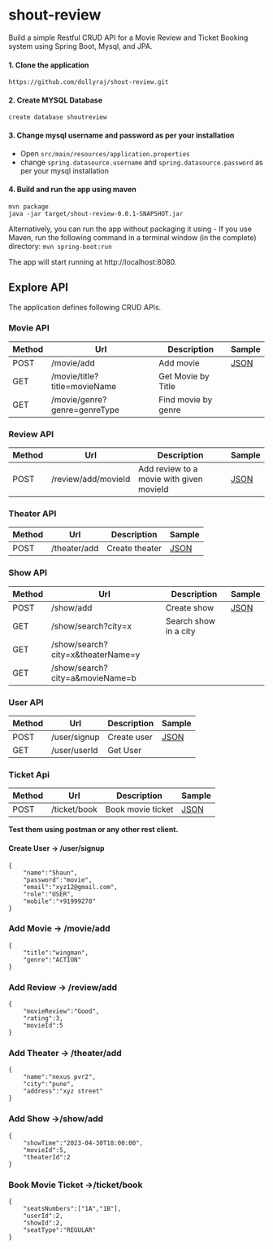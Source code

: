 # shout-review
Build a simple Restful CRUD API for a Movie Review and Ticket Booking system using Spring Boot, Mysql, and JPA.

#### 1.  Clone the application
`https://github.com/dollyraj/shout-review.git`

#### 2.  Create MYSQL Database
    create database shoutreview

#### 3.  Change mysql username and password as per your installation
* Open   `src/main/resources/application.properties` 
* change `spring.datasource.username` and `spring.datasource.password` as per your mysql installation

#### 4. Build and run the app using maven
```
mvn package 
java -jar target/shout-review-0.0.1-SNAPSHOT.jar
```

Alternatively, you can run the app without packaging it using -
If you use Maven, run the following command in a terminal window (in the complete) directory:
`mvn spring-boot:run`

The app will start running at http://localhost:8080.
## Explore API
The application defines following CRUD APIs.

### Movie API

|Method|Url|Description|Sample|
|----|---|-----------|------|
|POST|/movie/add|Add movie|[JSON](https://github.com/dollyraj/shout-review#add-movie---movieadd)|
|GET|/movie/title?title=movieName|Get Movie by Title|
|GET|/movie/genre?genre=genreType|Find movie by genre|


### Review API

|Method|Url|Description|Sample|
|----|---|-----------|------|
|POST|/review/add/movieId|Add review to a movie with given movieId|[JSON](https://github.com/dollyraj/shout-review#review-api)|

### Theater API

|Method|Url|Description|Sample|
|----|---|-----------|-------|
|POST|/theater/add|Create theater|[JSON](https://github.com/dollyraj/shout-review#theater-api)|

### Show API

|Method|Url|Description|Sample|
|----|---|-----------|--------|
|POST|/show/add|Create  show|[JSON](https://github.com/dollyraj/shout-review#show-api)|
|GET|/show/search?city=x|Search show in a city|
|GET|/show/search?city=x&theaterName=y|
|GET|/show/search?city=a&movieName=b|

### User API

|Method|Url|Description|Sample|
|----|---|-----------|-------|
|POST|/user/signup|Create  user|[JSON](https://github.com/dollyraj/shout-review#create-user---usersignup)|
|GET|/user/userId|Get User|


### Ticket Api
|Method|Url|Description|Sample|
|----|---|-----------|------|
|POST|/ticket/book|Book movie ticket|[JSON](https://github.com/dollyraj/shout-review#ticket-api)|


**Test them using postman or any other rest client.**

<!-- ### Sample Valid JSON Request Bodies -->

 #### Create User -> /user/signup

```http
{
    "name":"Shaun",
    "password":"movie",
    "email":"xyz12@gmail.com",
    "role":"USER",
    "mobile":"+91999278"
}
```
### Add Movie -> /movie/add
```http
{
    "title":"wingman",
    "genre":"ACTION"
}
```

### Add Review -> /review/add
```http
{
    "movieReview":"Good",
    "rating":3,
    "movieId":5
}
```

### Add Theater -> /theater/add

```http
{
    "name":"nexus pvr2",
    "city":"pune",
    "address":"xyz street"
}
```

### Add Show ->/show/add
```http
{
    "showTime":"2023-04-30T18:00:00",
    "movieId":5,
    "theaterId":2
}
```

### Book Movie Ticket ->/ticket/book

```http
{
    "seatsNumbers":["1A","1B"],
    "userId":2,
    "showId":2,
    "seatType":"REGULAR"
}
```
